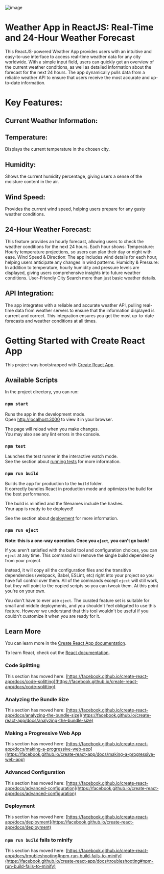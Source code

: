
![image](https://github.com/user-attachments/assets/ebecea7f-019f-4ef5-9658-0ebc159b3157)

# Weather App in ReactJS: Real-Time and 24-Hour Weather Forecast

  This ReactJS-powered Weather App provides users with an intuitive and easy-to-use interface to access real-time weather data for any city worldwide. With a simple input field, users can quickly get an overview of the current weather conditions, as well as detailed information about the forecast for the next 24 hours. The app dynamically pulls data from a reliable weather API to ensure that users receive the most accurate and up-to-date information.


 # Key Features:
 ## Current Weather Information:
  
  ## Temperature: 
  Displays the current temperature in the chosen city.
  ## Humidity: 
  Shows the current humidity percentage, giving users a sense of the moisture content in the air.
##  Wind Speed:
Provides the current wind speed, helping users prepare for any gusty weather conditions.
 ## 24-Hour Weather Forecast:
  This feature provides an hourly forecast, allowing users to check the weather conditions for the next 24 hours. Each hour shows:
  Temperature: Hourly temperature projections, so users can plan their day or night with ease.
  Wind Speed & Direction: The app includes wind details for each hour, helping users anticipate any changes in wind patterns.
  Humidity & Pressure: In addition to temperature, hourly humidity and pressure levels are displayed, giving users comprehensive insights into future weather conditions.
  User-Friendly City Search
  more than just basic weather details.
 ## API Integration:
  The app integrates with a reliable and accurate weather API, pulling real-time data from weather servers to ensure that the information displayed is current and correct. This integration ensures you get the most up-to-date forecasts and weather conditions at all times.

# Getting Started with Create React App

This project was bootstrapped with [Create React App](https://github.com/facebook/create-react-app).

## Available Scripts

In the project directory, you can run:

### `npm start`

Runs the app in the development mode.\
Open [http://localhost:3000](http://localhost:3000) to view it in your browser.

The page will reload when you make changes.\
You may also see any lint errors in the console.

### `npm test`

Launches the test runner in the interactive watch mode.\
See the section about [running tests](https://facebook.github.io/create-react-app/docs/running-tests) for more information.

### `npm run build`

Builds the app for production to the `build` folder.\
It correctly bundles React in production mode and optimizes the build for the best performance.

The build is minified and the filenames include the hashes.\
Your app is ready to be deployed!

See the section about [deployment](https://facebook.github.io/create-react-app/docs/deployment) for more information.

### `npm run eject`

**Note: this is a one-way operation. Once you `eject`, you can't go back!**

If you aren't satisfied with the build tool and configuration choices, you can `eject` at any time. This command will remove the single build dependency from your project.

Instead, it will copy all the configuration files and the transitive dependencies (webpack, Babel, ESLint, etc) right into your project so you have full control over them. All of the commands except `eject` will still work, but they will point to the copied scripts so you can tweak them. At this point you're on your own.

You don't have to ever use `eject`. The curated feature set is suitable for small and middle deployments, and you shouldn't feel obligated to use this feature. However we understand that this tool wouldn't be useful if you couldn't customize it when you are ready for it.

## Learn More

You can learn more in the [Create React App documentation](https://facebook.github.io/create-react-app/docs/getting-started).

To learn React, check out the [React documentation](https://reactjs.org/).

### Code Splitting

This section has moved here: [https://facebook.github.io/create-react-app/docs/code-splitting](https://facebook.github.io/create-react-app/docs/code-splitting)

### Analyzing the Bundle Size

This section has moved here: [https://facebook.github.io/create-react-app/docs/analyzing-the-bundle-size](https://facebook.github.io/create-react-app/docs/analyzing-the-bundle-size)

### Making a Progressive Web App

This section has moved here: [https://facebook.github.io/create-react-app/docs/making-a-progressive-web-app](https://facebook.github.io/create-react-app/docs/making-a-progressive-web-app)

### Advanced Configuration

This section has moved here: [https://facebook.github.io/create-react-app/docs/advanced-configuration](https://facebook.github.io/create-react-app/docs/advanced-configuration)

### Deployment

This section has moved here: [https://facebook.github.io/create-react-app/docs/deployment](https://facebook.github.io/create-react-app/docs/deployment)

### `npm run build` fails to minify

This section has moved here: [https://facebook.github.io/create-react-app/docs/troubleshooting#npm-run-build-fails-to-minify](https://facebook.github.io/create-react-app/docs/troubleshooting#npm-run-build-fails-to-minify)
